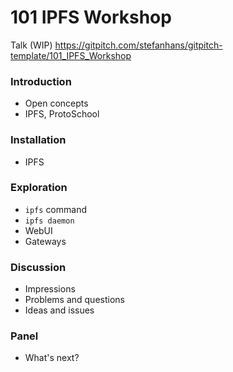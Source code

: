 # 101 IPFS Workshop

Talk (WIP) https://gitpitch.com/stefanhans/gitpitch-template/101_IPFS_Workshop

### Introduction

- Open concepts
- IPFS, ProtoSchool

### Installation

- IPFS

### Exploration

- ```ipfs``` command
- ```ipfs daemon```
- WebUI
- Gateways

### Discussion

- Impressions
- Problems and questions
- Ideas and issues

### Panel

- What's next?




